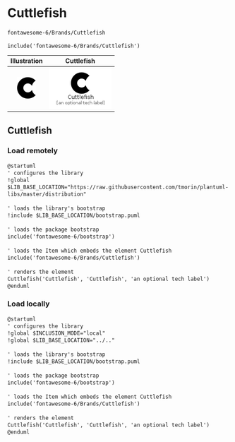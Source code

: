 # Cuttlefish


```text
fontawesome-6/Brands/Cuttlefish
```

```text
include('fontawesome-6/Brands/Cuttlefish')
```



| Illustration | Cuttlefish |
| :---: | :---: |
| ![illustration for Illustration](../../fontawesome-6/Brands/Cuttlefish.png) | ![illustration for Cuttlefish](../../fontawesome-6/Brands/Cuttlefish.Local.png) |




## Cuttlefish

### Load remotely
```plantuml
@startuml
' configures the library
!global $LIB_BASE_LOCATION="https://raw.githubusercontent.com/tmorin/plantuml-libs/master/distribution"

' loads the library's bootstrap
!include $LIB_BASE_LOCATION/bootstrap.puml

' loads the package bootstrap
include('fontawesome-6/bootstrap')

' loads the Item which embeds the element Cuttlefish
include('fontawesome-6/Brands/Cuttlefish')

' renders the element
Cuttlefish('Cuttlefish', 'Cuttlefish', 'an optional tech label')
@enduml
```

### Load locally
```plantuml
@startuml
' configures the library
!global $INCLUSION_MODE="local"
!global $LIB_BASE_LOCATION="../.."

' loads the library's bootstrap
!include $LIB_BASE_LOCATION/bootstrap.puml

' loads the package bootstrap
include('fontawesome-6/bootstrap')

' loads the Item which embeds the element Cuttlefish
include('fontawesome-6/Brands/Cuttlefish')

' renders the element
Cuttlefish('Cuttlefish', 'Cuttlefish', 'an optional tech label')
@enduml
```

